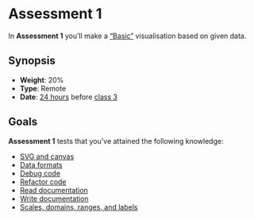 <!--
  TODO:
  * Proper description
  * Matrix
  * Add sample data
-->

# Assessment 1

In **Assessment 1** you’ll make a [“Basic”][basic] visualisation based on given
data.

## Synopsis

*   **Weight**: 20%
*   **Type**: Remote
*   **Date**: [24 hours][calendar] before [class 3][c3]

## Goals

**Assessment 1** tests that you’ve attained the following knowledge:

*   [SVG and canvas][s1]
*   [Data formats][s2]
*   [Debug code][s3]
*   [Refactor code][s4]
*   [Read documentation][s5]
*   [Write documentation][s6]
*   [Scales, domains, ranges, and labels][s7]

[basic]: https://github.com/d3/d3/wiki/Gallery#basic-charts

[calendar]: readme.md#calendar

[c3]: class-3.md

[s1]: https://github.com/cmda-fe3/course-17-18#subgoal-1

[s2]: https://github.com/cmda-fe3/course-17-18#subgoal-2

[s3]: https://github.com/cmda-fe3/course-17-18#subgoal-3

[s4]: https://github.com/cmda-fe3/course-17-18#subgoal-4

[s5]: https://github.com/cmda-fe3/course-17-18#subgoal-5

[s6]: https://github.com/cmda-fe3/course-17-18#subgoal-6

[s7]: https://github.com/cmda-fe3/course-17-18#subgoal-7
